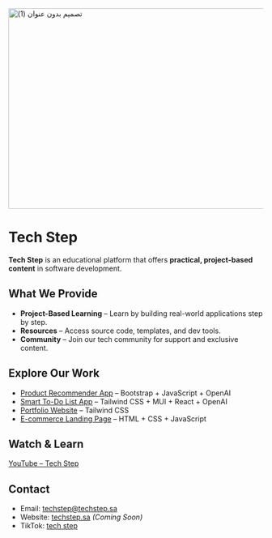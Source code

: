 <img width="1584" height="396" alt="تصميم بدون عنوان (1)" src="https://github.com/user-attachments/assets/47efc3a5-1f18-45b8-ad9d-0b0c06d2c256" />

# Tech Step

**Tech Step** is an educational platform that offers **practical, project-based content** in software development. 

## What We Provide

- **Project-Based Learning** – Learn by building real-world applications step by step.  
- **Resources** – Access source code, templates, and dev tools.  
- **Community** – Join our tech community for support and exclusive content.

## Explore Our Work

- [Product Recommender App](https://github.com/tech-step-25/Product-Recommender-App ) – Bootstrap + JavaScript + OpenAI
- [Smart To-Do List App](https://github.com/tech-step-25/Smart-To-Do-List-App) – Tailwind CSS + MUI + React + OpenAI  
- [Portfolio Website](https://github.com/tech-step-25/Portfolio) – Tailwind CSS  
- [E-commerce Landing Page](https://github.com/tech-step-25/E-commerce-Landing-Page) – HTML + CSS + JavaScript

## Watch & Learn

 [YouTube – Tech Step](https://www.youtube.com/@tech-step-25)

## Contact

- Email: [techstep@techstep.sa](mailto:techstep@techstep.sa)  
- Website: [techstep.sa](https://techstep.sa) *(Coming Soon)*
- TikTok: [tech step](https://tiktok.com/@tech_step25)


